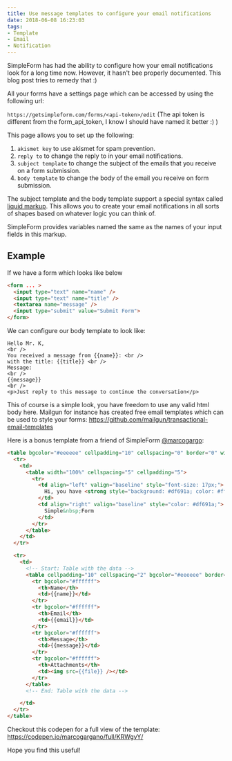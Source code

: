 ```yaml
---
title: Use message templates to configure your email notifications
date: 2018-06-08 16:23:03
tags:
- Template
- Email
- Notification
---
```


SimpleForm has had the ability to configure how your email notifications look for a long time now.
However, it hasn't bee properly documented. This blog post tries to remedy that :)

All your forms have a settings page which can be accessed by using the following url:

`https://getsimpleform.com/forms/<api-token>/edit` (The api token is different from the form_api_token, I know I should have named it better :)  )

This page allows you to set up the following:
  1. `akismet key` to use akismet for spam prevention.
  2. `reply to` to change the reply to in your email notifications.
  3. `subject template` to change the subject of the emails that you receive on a form submission.
  4. `body template` to change the body of the email you receive on form submission.

The subject template and the body template support a special syntax called [liquid markup](https://shopify.github.io/liquid/basics/introduction/).
This allows you to create your email notifications in all sorts of shapes based on whatever logic you can think of.

SimpleForm provides variables named the same as the names of your input fields in this markup.

## Example

If we have a form which looks like below

```html
<form ... >
  <input type="text" name="name" />
  <input type="text" name="title" />
  <textarea name="message" />
  <input type="submit" value="Submit Form">
</form>
```

We can configure our body template to look like:

```
Hello Mr. K,
<br />
You received a message from {{name}}: <br />
with the title: {{title}} <br />
Message:
<br />
{{message}}
<br />
<p>Just reply to this message to continue the conversation</p>
```

This of course is a simple look, you have freedom to use any valid html body here.
Mailgun for instance has created free email templates which can be used to style your forms: https://github.com/mailgun/transactional-email-templates

Here is a bonus template from a friend of SimpleForm [@marcogargo](https://twitter.com/marcogargo):

```html
<table bgcolor="#eeeeee" cellpadding="10" cellspacing="0" border="0" width="100%" align="center" style="max-width: 500px; font-family: arial; font-size: 13px; color: #555555;">
  <tr>
    <td>
      <table width="100%" cellspacing="5" cellpadding="5">
        <tr>
          <td align="left" valign="baseline" style="font-size: 17px;">
            Hi, you have <strong style="background: #df691a; color: #fff;">&nbsp;1&nbsp;</strong> new message!
          </td>
          <td align="right" valign="baseline" style="color: #df691a;">
            Simple&nbsp;Form
          </td>
        </tr>
      </table>
    </td>
  </tr>

  <tr>
    <td>
      <!-- Start: Table with the data -->
      <table cellpadding="10" cellspacing="2" bgcolor="#eeeeee" border="0" align="left">
        <tr bgcolor="#ffffff">
          <th>Name</th>
          <td>{{name}}</td>
        </tr>
        <tr bgcolor="#ffffff">
          <th>Email</th>
          <td>{{email}}</td>
        </tr>
        <tr bgcolor="#ffffff">
          <th>Message</th>
          <td>{{message}}</td>
        </tr>
        <tr bgcolor="#ffffff">
          <th>Attachments</th>
          <td><img src={{file}} /></td>
        </tr>
      </table>
      <!-- End: Table with the data -->

    </td>
  </tr>
</table>
```

Checkout this codepen for a full view of the template: https://codepen.io/marcogargano/full/KRWgvY/

Hope you find this useful!
